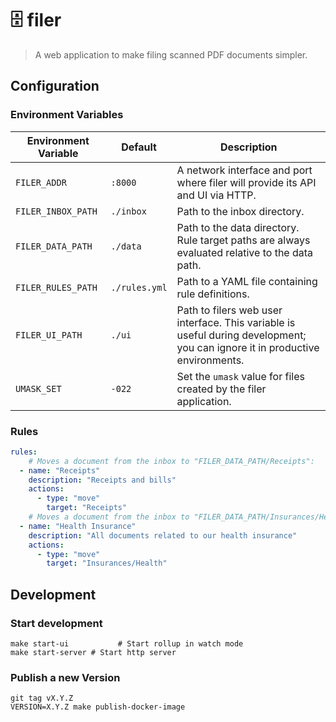 # 🗄 filer

> A web application to make filing scanned PDF documents simpler.

## Configuration

### Environment Variables

| Environment Variable | Default       | Description                                                                                                                  |
| -------------------- | ------------- | ---------------------------------------------------------------------------------------------------------------------------- |
| `FILER_ADDR`         | `:8000`       | A network interface and port where filer will provide its API and UI via HTTP.                                               |
| `FILER_INBOX_PATH`   | `./inbox`     | Path to the inbox directory.                                                                                                 |
| `FILER_DATA_PATH`    | `./data`      | Path to the data directory. Rule target paths are always evaluated relative to the data path.                                |
| `FILER_RULES_PATH`   | `./rules.yml` | Path to a YAML file containing rule definitions.                                                                             |
| `FILER_UI_PATH`      | `./ui`        | Path to filers web user interface. This variable is useful during development; you can ignore it in productive environments. |
| `UMASK_SET`          | `-022`        | Set the `umask` value for files created by the filer application.                                                            |

### Rules

```yaml
rules:
	# Moves a document from the inbox to "FILER_DATA_PATH/Receipts":
  - name: "Receipts"
  	description: "Receipts and bills"
    actions:
      - type: "move"
        target: "Receipts"
	# Moves a document from the inbox to "FILER_DATA_PATH/Insurances/Health":
  - name: "Health Insurance"
  	description: "All documents related to our health insurance"
    actions:
      - type: "move"
        target: "Insurances/Health"
```

## Development

### Start development

```shell
make start-ui			# Start rollup in watch mode
make start-server # Start http server
```

### Publish a new Version

```shell
git tag vX.Y.Z
VERSION=X.Y.Z make publish-docker-image
```
